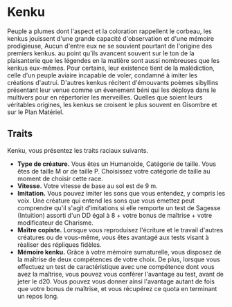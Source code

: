 # Kenku

Peuple a plumes dont l'aspect et la coloration rappellent le corbeau, les kenkus jouissent d'une grande capacité d'observation et d'une mémoire prodigieuse, Aucun d'entre eux ne se souvient pourtant de l'origine des premiers kenkus. au point qu'ils avancent souvent sur le ton de la plaisanterie que les légendes en la matière sont aussi nombreuses que les kenkus eux-mêmes. Pour certains, leur existence tient de la malédiction, celle d'un peuple aviaire incapable de voler, condamné à imiter les créations d'autrui. D'autres kenkus récitent d'émouvants poèmes sibyllins présentant leur venue comme un évenement béni qui les déploya dans le multivers pour en répertorier les merveilles.
Quelles que soient leurs véritables origines, les kenkus se croisent le plus souvent en Gisombre et sur le Plan Matériel.

## Traits

Kenku, vous présentez les traits raciaux suivants.

- **Type de créature.** Vous êtes un Humanoide, Catégorie de taille. Vous êtes de taille M or de taille P.
  Choisissez votre catégorie de taille au moment de choisir cette race.
- **Vitesse.** Votre vitesse de base au sol est de 9 m.
- **Imitation.** Vous pouvez imiter les sons que vous entendez, y compris les voix. Une créature qui entend les sons que vous émettez peut comprendre qu'il s'agit d'imitations si elle remporte un test de Sagesse (Intuition) assorti d'un DD égal à 8 + votre bonus de maîtrise + votre modificateur de Charisme.
- **Maître copiste.** Lorsque vous reproduisez l'écriture et le travail d'autres créatures ou de vous-même, vous êtes avantagé aux tests visant à réaliser des répliques fidèles.
- **Mémoire kenku.** Grâce à votre mémoire surnaturelle, vous disposez de la maîtrise de deux compétences de votre choix.
  De plus, lorsque vous effectuez un test de caractéristique avec une compétence dont vous avez la maîtrise, vous pouvez vous conférer l'avantage au test, avant de jeter le d20. Vous pouvez vous donner ainsi l'avantage autant de fois que votre bonus de maîtrise, et vous récupérez ce quota en terminant un repos long.
